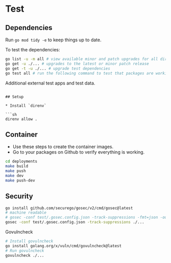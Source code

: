 # Test

## Dependencies

Run `go mod tidy -e` to keep things up to date.

To test the dependencies:

```sh
go list -u -m all # view available minor and patch upgrades for all direct and indirect dependencies
go get -u ./... # upgrades to the latest or minor patch release
go get -t -u ./... # upgrade test dependencies
go test all # run the following command to test that packages are working correctly after an upgrade
```

Additional external test apps and test data.
```

## Setup

* Install `direnv`

```sh
direnv allow .
```

## Container

* Use these steps to create the container images.
* Go to your packages on Github to verify everything is working.

```sh
cd deployments
make build
make push
make dev
make push-dev
```

## Security

```sh
go install github.com/securego/gosec/v2/cmd/gosec@latest
# machine readable
# gosec -conf test/.gosec.config.json -track-suppressions -fmt=json -out=test/results.json -stdout ./...
gosec -conf test/.gosec.config.json -track-suppressions ./...
```

Govulncheck

```sh
# Install govulncheck
go install golang.org/x/vuln/cmd/govulncheck@latest
# Run govulncheck
govulncheck ./...
```
